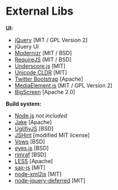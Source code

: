 ---
---


<h1>External Libs</h1>

<b>UI:</b>
<ul>
    <li><a href="http://http://jquery.com/" target="_blank">jQuery</a> [MIT / GPL Version 2]</li>
    <li>jQuery UI</li>
    <li><a href="http://http://www.modernizr.com/" target="_blank">Modernizr</a> [MIT / BSD]</li>
    <li><a href="http://requirejs.org/" target="_blank">RequireJS</a> [MIT / BSD]</li>
    <li><a href="http://documentcloud.github.com/underscore/" target="_blank">Underscore.js</a> [MIT]
    <li><a href="http://cldr.unicode.org/" target="_blank">Unicode CLDR</a> [MIT]</li>
    <li><a href="http://getbootstrap.com/" target="_blank">Twitter Bootstrap</a> [Apache]</li>
    <li><a href="http://mediaelementjs.com/" target="_blank">MediaElement.js</a> [MIT / GPL Version 2]</li>
    <li><a href="http://brad.is/coding/BigScreen/" target="_blank">BigScreen</a> [Apache 2.0]</li>
</ul>

<b>Build system:</b>
<ul>
    <li><a href="http://nodejs.org" target="_blank">Node.js</a> <em>not included</em></li>
    <li><a href="https://github.com/mde/jake" target="_blank">Jake</a> [Apache]</li>
    <li><a href="https://github.com/mishoo/UglifyJS#readme" target="_blank">UglifiyJS</a> [BSD]</li>
    <li><a href="http://jshint.com/" target="_blank">JSHint</a> [modified MIT license]</li>
    <li><a href="http://vowsjs.org/" target="_blank">Vows</a> [BSD]</li>
    <li><a href="https://github.com/cloudhead/eyes.js" target="_blank">eyes.js</a> [BSD]</li>
    <li><a href="https://github.com/isaacs/rimraf" target="_blank">rimraf</a> [BSD]</li>
    <li><a href="http://lesscss.org/" target="_blank">LESS</a> [Apache]</li>
    <li><a href="https://github.com/isaacs/sax-js" target="_blank">sax-js</a> [MIT]</li>
    <li><a href="https://github.com/Leonidas-from-XIV/node-xml2js" target="_blank">node-xml2js</a> [MIT]</li>
    <li><a href="https://github.com/zzdhidden/node-jquery-deferred" target="_blank">node-jquery-deferred</a> [MIT]
</ul>
